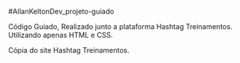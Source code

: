 #AllanKeltonDev_projeto-guiado

Código Guiado, Realizado junto a plataforma Hashtag Treinamentos.
Utilizando apenas HTML e CSS.

Cópia do site Hashtag Treinamentos.
